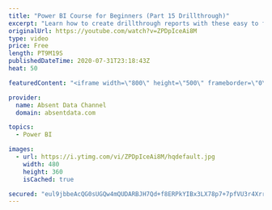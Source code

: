 ```yaml
---
title: "Power BI Course for Beginners (Part 15 Drillthrough)"
excerpt: "Learn how to create drillthrough reports with these easy to follow steps."
originalUrl: https://youtube.com/watch?v=ZPDpIceAi8M
type: video
price: Free
length: PT9M19S
publishedDateTime: 2020-07-31T23:18:43Z
heat: 50

featuredContent: "<iframe width=\"800\" height=\"500\" frameborder=\"0\" src=\"https://www.youtube.com/embed/ZPDpIceAi8M\" allow=\"accelerometer; autoplay; encrypted-media; gyroscope; picture-in-picture\" allowfullscreen></iframe>"

provider:
  name: Absent Data Channel
  domain: absentdata.com

topics:
  - Power BI

images:
  - url: https://i.ytimg.com/vi/ZPDpIceAi8M/hqdefault.jpg
    width: 480
    height: 360
    isCached: true

secured: "eul9jbbeAcQG0sUGQw4mQUDARBJH7Qd+f8ERPkYIBx3LX78p7+7pfVU3r4Xrr1Nj+Z5CG3IONU2ew0VfNPO7CEmvrWDjYa+R2kzIJuCsNhy2Tah2KIyTN+MWwFo08A9s4Tcty2o3OVj8sT5SX8s0S3lIPa4DUmqwAqCRKsTOAFIGOzcDIptvh4OjkwAiogYyKs48hXbN0Nd7b5zc4FGfdYm47zn5hYynXDmGJSWTvEPAS5I5RNQwY/o2UoTYopn1XR9/EvJxETrZ1OWzGojzXpjO0/gU0SlSAtfGHsVOppXi6WICYazK9XL08a07OPv/22wwuhnwp5zYk84TsFtPa9lK9plHc9WvgenchskghcPb5fKzHLjEvQ96IL/2ClsEVgitpa3ByXJWCQ1rvwYg/M009UDqAIjxVjBPLidurrM=;/Ve5yystfzvVe9BQku+v9g=="
---
```



